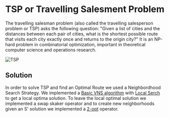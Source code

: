 # TSP or Travelling Salesment Problem

The travelling salesman problem (also called the travelling salesperson problem or TSP) asks the following question: "Given a list of cities and the distances between each pair of cities, what is the shortest possible route that visits each city exactly once and returns to the origin city?" It is an NP-hard problem in combinatorial optimization, important in theoretical computer science and operations research.

![TSP](https://imgs.search.brave.com/SjpwRU3ZvtxnOGEvqI8LXInktWQTOZTu7vvmSIrcEUg/rs:fit:1200:989:1/g:ce/aHR0cHM6Ly9jby1l/bnp5bWUuZnIvd3At/Y29udGVudC91cGxv/YWRzLzIwMjAvMDYv/dHNwLmpwZw)

## Solution

In order to solve TSP and find an Optimal Route we used a Neighbordhood Search Strategy.
We implemented a [Basic VNS algorithm](https://en.wikipedia.org/wiki/Variable_neighborhood_search) with [Local Serch](https://en.wikipedia.org/wiki/Local_search_(optimization)) to get a local optima solution. To leave the local optimal solution we implemented a swap skaker operator and to create new neighborhoods given an S' solution we implemented a [2-opt](https://en.wikipedia.org/wiki/2-opt) operator.
